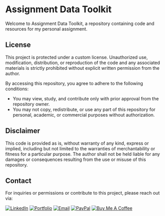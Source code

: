 #  Assignment Data Toolkit

Welcome to Assignment Data Toolkit, a repository containing code and resources for my personal assignment.

## License

This project is protected under a custom license. Unauthorized use, modification, distribution, or reproduction of the code and any associated materials is strictly prohibited without explicit written permission from the author.

By accessing this repository, you agree to adhere to the following conditions:

* You may view, study, and contribute only with prior approval from the repository owner.  
* You may not copy, redistribute, or use any part of this repository for personal, academic, or commercial purposes without authorization.

## Disclaimer 

This code is provided as is, without warranty of any kind, express or implied, including but not limited to the warranties of merchantability or fitness for a particular purpose. The author shall not be held liable for any damages or consequences resulting from the use or misuse of this repository.

## Contact

For inquiries or permissions or contribute to this project, please reach out via:

[![LinkedIn](https://img.shields.io/badge/LinkedIn-0077B5?style=for-the-badge&logo=linkedin&logoColor=white)](https://www.linkedin.com/in/avineshlko/)  [![Portfolio](https://img.shields.io/badge/Portfolio-000000?style=for-the-badge&logo=githubpages&logoColor=white)](https://avinesh-masih.github.io/)  [![Email](https://img.shields.io/badge/Email-D14836?style=for-the-badge&logo=gmail&logoColor=white)](mailto:skmasih11@gmail.com)  [![PayPal](https://img.shields.io/badge/PayPal-009CDE?style=for-the-badge&logo=paypal&logoColor=white)](https://paypal.me/AVINESHMASIH)  [![Buy Me A Coffee](https://img.shields.io/badge/Buy%20Me%20A%20Coffee-FFDD00?style=for-the-badge&logo=buy-me-a-coffee&logoColor=black)](https://buymeacoffee.com/avineshlko)



